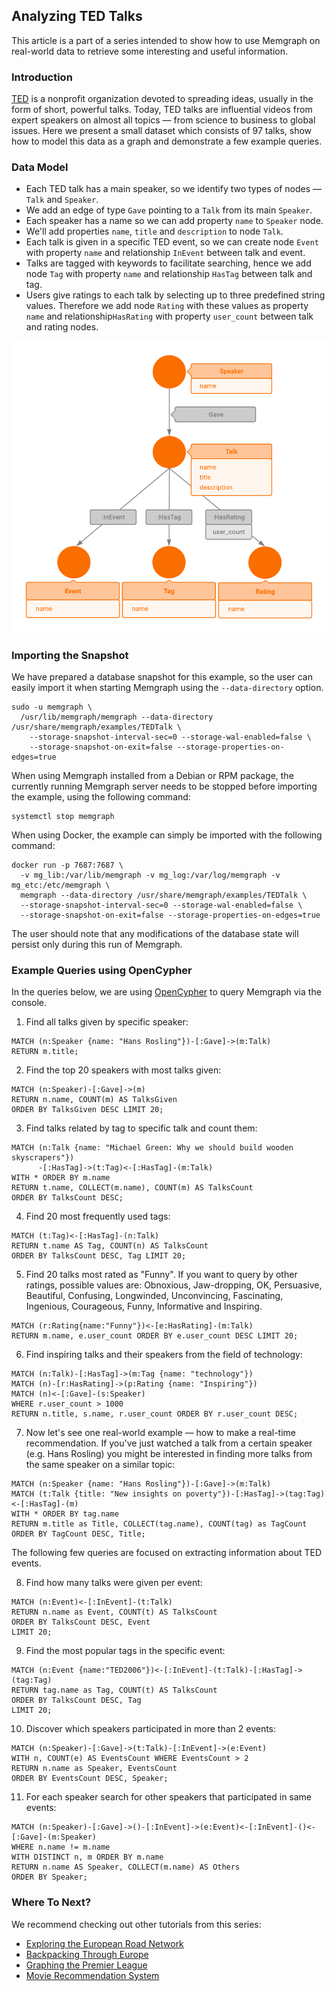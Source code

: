 ## Analyzing TED Talks

This article is a part of a series intended to show how to use Memgraph
on real-world data to retrieve some interesting and useful
information.

### Introduction

[TED](https://www.ted.com/) is a nonprofit organization devoted to spreading
ideas, usually in the form of short, powerful talks.
Today, TED talks are influential videos from expert speakers on almost all
topics &mdash; from science to business to global issues.
Here we present a small dataset which consists of 97 talks, show how to model
this data as a graph and demonstrate a few example queries.

### Data Model

* Each TED talk has a main speaker, so we
identify two types of nodes &mdash; `Talk` and `Speaker`. 
* We add an edge of type `Gave` pointing to a `Talk` from its main `Speaker`.
* Each speaker has a name so we can add property `name` to `Speaker` node.
* We'll add properties `name`, `title` and `description` to node
`Talk`. 
* Each talk is given in a specific TED event, so we can
create node `Event` with property `name` and relationship `InEvent` between
talk and event.
* Talks are tagged with keywords to facilitate searching, hence we
add node `Tag` with property `name` and relationship `HasTag` between talk and
tag.
* Users give ratings to each talk by selecting up to three
predefined string values. Therefore we add node `Rating` with these values as
property `name` and relationship`HasRating` with property `user_count` between
talk and rating nodes.

![](../data/TED_metagraph.png)

### Importing the Snapshot

We have prepared a database snapshot for this example, so the user can easily
import it when starting Memgraph using the `--data-directory` option.

```plaintext
sudo -u memgraph \
  /usr/lib/memgraph/memgraph --data-directory /usr/share/memgraph/examples/TEDTalk \
    --storage-snapshot-interval-sec=0 --storage-wal-enabled=false \
    --storage-snapshot-on-exit=false --storage-properties-on-edges=true
```

When using Memgraph installed from a Debian or RPM package, 
the currently running Memgraph server needs to be stopped before 
importing the example, using the following command:

```plaintext
systemctl stop memgraph
```

When using Docker, the example can simply be imported with the following command:

```plaintext
docker run -p 7687:7687 \
  -v mg_lib:/var/lib/memgraph -v mg_log:/var/log/memgraph -v mg_etc:/etc/memgraph \
  memgraph --data-directory /usr/share/memgraph/examples/TEDTalk \
  --storage-snapshot-interval-sec=0 --storage-wal-enabled=false \
  --storage-snapshot-on-exit=false --storage-properties-on-edges=true
```

The user should note that any modifications of the database state will persist
only during this run of Memgraph.

### Example Queries using OpenCypher

In the queries below, we are using [OpenCypher](https://www.opencypher.org) 
to query Memgraph via the console.

 
1) Find all talks given by specific speaker:

```opencypher
MATCH (n:Speaker {name: "Hans Rosling"})-[:Gave]->(m:Talk)
RETURN m.title;
```

2) Find the top 20 speakers with most talks given:

```opencypher
MATCH (n:Speaker)-[:Gave]->(m)
RETURN n.name, COUNT(m) AS TalksGiven
ORDER BY TalksGiven DESC LIMIT 20;
```

3) Find talks related by tag to specific talk and count them:

```opencypher
MATCH (n:Talk {name: "Michael Green: Why we should build wooden skyscrapers"})
      -[:HasTag]->(t:Tag)<-[:HasTag]-(m:Talk)
WITH * ORDER BY m.name
RETURN t.name, COLLECT(m.name), COUNT(m) AS TalksCount
ORDER BY TalksCount DESC;
```

4) Find 20 most frequently used tags:

```opencypher
MATCH (t:Tag)<-[:HasTag]-(n:Talk)
RETURN t.name AS Tag, COUNT(n) AS TalksCount
ORDER BY TalksCount DESC, Tag LIMIT 20;
```

5) Find 20 talks most rated as "Funny". If you want to query by other ratings,
possible values are: Obnoxious, Jaw-dropping, OK, Persuasive, Beautiful,
Confusing, Longwinded, Unconvincing, Fascinating, Ingenious, Courageous, Funny,
Informative and Inspiring.

```opencypher
MATCH (r:Rating{name:"Funny"})<-[e:HasRating]-(m:Talk)
RETURN m.name, e.user_count ORDER BY e.user_count DESC LIMIT 20;
```

6) Find inspiring talks and their speakers from the field of technology:

```opencypher
MATCH (n:Talk)-[:HasTag]->(m:Tag {name: "technology"})
MATCH (n)-[r:HasRating]->(p:Rating {name: "Inspiring"})
MATCH (n)<-[:Gave]-(s:Speaker)
WHERE r.user_count > 1000
RETURN n.title, s.name, r.user_count ORDER BY r.user_count DESC;
```

7) Now let's see one real-world example &mdash; how to make a real-time
recommendation. If you've just watched a talk from a certain
speaker (e.g. Hans Rosling) you might be interested in finding more talks from
the same speaker on a similar topic:

```opencypher
MATCH (n:Speaker {name: "Hans Rosling"})-[:Gave]->(m:Talk)
MATCH (t:Talk {title: "New insights on poverty"})-[:HasTag]->(tag:Tag)<-[:HasTag]-(m)
WITH * ORDER BY tag.name
RETURN m.title as Title, COLLECT(tag.name), COUNT(tag) as TagCount
ORDER BY TagCount DESC, Title;
```

The following few queries are focused on extracting information about
TED events.

8) Find how many talks were given per event:

```opencypher
MATCH (n:Event)<-[:InEvent]-(t:Talk)
RETURN n.name as Event, COUNT(t) AS TalksCount
ORDER BY TalksCount DESC, Event
LIMIT 20;
```

9) Find the most popular tags in the specific event:

```opencypher
MATCH (n:Event {name:"TED2006"})<-[:InEvent]-(t:Talk)-[:HasTag]->(tag:Tag)
RETURN tag.name as Tag, COUNT(t) AS TalksCount
ORDER BY TalksCount DESC, Tag
LIMIT 20;
```

10) Discover which speakers participated in more than 2 events:

```opencypher
MATCH (n:Speaker)-[:Gave]->(t:Talk)-[:InEvent]->(e:Event)
WITH n, COUNT(e) AS EventsCount WHERE EventsCount > 2
RETURN n.name as Speaker, EventsCount
ORDER BY EventsCount DESC, Speaker;
```

11) For each speaker search for other speakers that participated in same
events:

```opencypher
MATCH (n:Speaker)-[:Gave]->()-[:InEvent]->(e:Event)<-[:InEvent]-()<-[:Gave]-(m:Speaker)
WHERE n.name != m.name
WITH DISTINCT n, m ORDER BY m.name
RETURN n.name AS Speaker, COLLECT(m.name) AS Others
ORDER BY Speaker;
```

### Where To Next?

We recommend checking out other tutorials from this series:

  * [Exploring the European Road Network](exploring-the-european-road-network.md)
  * [Backpacking Through Europe](backpacking-through-europe.md)
  * [Graphing the Premier League](graphing-the-premier-league.md)
  * [Movie Recommendation System](movie-recommendation.md)
